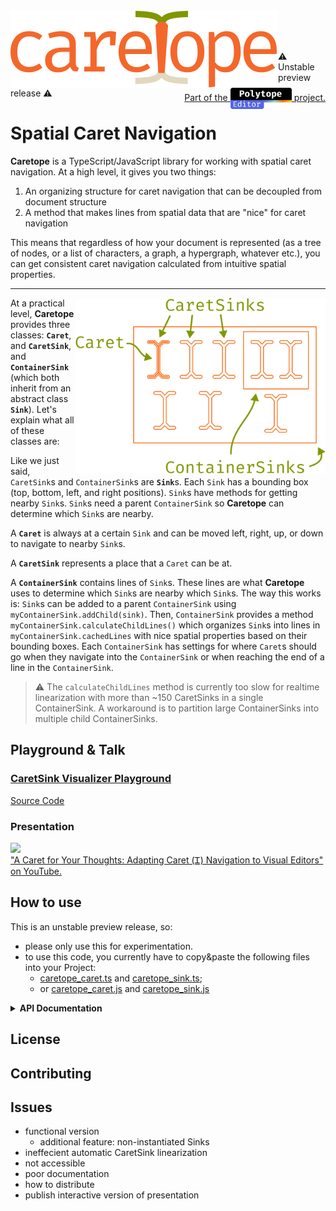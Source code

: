<img src="caretope.svg" style="float: left">
<path d="M14.82 45.3402C16.4 45.3402 17.87 45.0802 19.23 44.5602C20.61 44.0402 21.88 43.3802 23.04 42.5802L25.5 45.8802C24.12 47.0602 22.46 47.9902 20.52 48.6702C18.58 49.3502 16.68 49.6902 14.82 49.6902C11.68 49.6902 9 49.0202 6.78 47.6802C4.58 46.3202 2.9 44.4202 1.74 41.9802C0.58 39.5202 0 36.6402 0 33.3402C0 30.1802 0.58 27.3502 1.74 24.8502C2.92 22.3302 4.61 20.3502 6.81 18.9102C9.03 17.4702 11.72 16.7502 14.88 16.7502C16.9 16.7502 18.79 17.0602 20.55 17.6802C22.33 18.2802 23.96 19.1902 25.44 20.4102L22.98 23.7702C21.64 22.8302 20.29 22.1302 18.93 21.6702C17.59 21.1902 16.22 20.9502 14.82 20.9502C12.1 20.9502 9.86 21.9702 8.1 24.0102C6.34 26.0502 5.46 29.1602 5.46 33.3402C5.46 36.1402 5.86 38.4302 6.66 40.2102C7.48 41.9702 8.59 43.2702 9.99 44.1102C11.41 44.9302 13.02 45.3402 14.82 45.3402Z" fill="#F4672B"/>
<path d="M52.2366 42.1002C52.2366 43.3602 52.4466 44.2802 52.8666 44.8602C53.2866 45.4402 53.9366 45.8702 54.8166 46.1502L53.51 49.0002C52.15 48.8202 51.0366 49.0802 50.0166 48.4002C48.9966 47.7002 48.2566 46.6502 47.7966 45.2502C46.6566 46.7102 45.2366 47.8202 43.5366 48.5802C41.8366 49.3202 39.9566 49.6902 37.8966 49.6902C34.7366 49.6902 32.2466 48.8002 30.4266 47.0202C28.6066 45.2402 27.6966 42.8802 27.6966 39.9402C27.6966 36.6802 28.9666 34.1802 31.5066 32.4402C34.0466 30.7002 37.7166 29.8302 42.5166 29.8302H47.1666V27.1902C47.1666 24.9102 46.4966 23.3002 45.1566 22.3602C43.8366 21.4002 41.9966 20.9202 39.6366 20.9202C38.5966 20.9202 37.3766 21.0502 35.9766 21.3102C34.5766 21.5502 33.0566 21.9602 31.4166 22.5402L30.0966 18.7302C32.0366 18.0102 33.8566 17.5002 35.5566 17.2002C37.2566 16.9002 38.8766 16.7502 40.4166 16.7502C44.3566 16.7502 47.3066 17.6702 49.2666 19.5102C51.2466 21.3302 52.2366 23.8102 52.2366 26.9502V42.1002ZM39.1866 45.8502C40.7466 45.8502 42.2366 45.4602 43.6566 44.6802C45.0766 43.8802 46.2466 42.7802 47.1666 41.3802V33.2502H42.6066C39.1266 33.2502 36.6666 33.8502 35.2266 35.0502C33.8066 36.2502 33.0966 37.8602 33.0966 39.8802C33.0966 41.8402 33.5966 43.3302 34.5966 44.3502C35.6166 45.3502 37.1466 45.8502 39.1866 45.8502Z" fill="#F4672B"/>
<path d="M58.9931 49.0002V45.1302H63.9131V21.2802H58.9931V17.4102H67.7531L68.6831 24.8802C69.9031 22.2802 71.3831 20.2702 73.1231 18.8502C74.8631 17.4302 77.1631 16.7202 80.0231 16.7202C80.9031 16.7202 81.6831 16.7902 82.3631 16.9302C83.0631 17.0502 83.7731 17.2102 84.4931 17.4102L83.0231 21.9102C82.3631 21.7302 81.7631 21.6002 81.2231 21.5202C80.6831 21.4202 80.0631 21.3702 79.3631 21.3702C76.9431 21.3702 74.8631 22.2302 73.1231 23.9502C71.3831 25.6702 69.9931 28.2702 68.9531 31.7502V45.1302H75.3731V49.0002H58.9931ZM79.6331 28.0902V21.2202L80.1431 17.4102H84.4931L83.7731 28.0902H79.6331Z" fill="#F4672B"/>
<path d="M91.7297 34.9902C91.8297 37.4302 92.2997 39.4302 93.1397 40.9902C93.9797 42.5302 95.0897 43.6702 96.4697 44.4102C97.8497 45.1302 99.3497 45.4902 100.97 45.4902C102.59 45.4902 104.05 45.2502 105.35 44.7702C106.67 44.2902 108.02 43.5802 109.4 42.6402L111.77 45.9702C110.29 47.1302 108.6 48.0402 106.7 48.7002C104.82 49.3602 102.89 49.6902 100.91 49.6902C97.8497 49.6902 95.2397 49.0002 93.0797 47.6202C90.9197 46.2402 89.2697 44.3202 88.1297 41.8602C87.0097 39.3802 86.4497 36.5102 86.4497 33.2502C86.4497 30.0502 87.0197 27.2102 88.1597 24.7302C89.2997 22.2502 90.8997 20.3002 92.9597 18.8802C95.0197 17.4602 97.4497 16.7502 100.25 16.7502C102.91 16.7502 105.2 17.3802 107.12 18.6402C109.04 19.8802 110.51 21.6602 111.53 23.9802C112.57 26.2802 113.09 29.0302 113.09 32.2302C113.09 32.7702 113.08 33.2802 113.06 33.7602C113.04 34.2202 113.01 34.6302 112.97 34.9902H91.7297ZM100.31 20.8902C97.9697 20.8902 96.0097 21.7202 94.4297 23.3802C92.8697 25.0402 91.9797 27.6102 91.7597 31.0902H108.23C108.17 27.7102 107.43 25.1702 106.01 23.4702C104.59 21.7502 102.69 20.8902 100.31 20.8902Z" fill="#F4672B"/>
<path d="M100.01 3C100.01 3 111.4 3 116.383 5.23544C121.366 7.47088 121.366 12.5804 121.366 12.5804" stroke="#819700" stroke-width="5"/>
<path d="M142.01 3C142.01 3 130.62 3 125.637 5.23544C120.654 7.47088 120.654 12.5804 120.654 12.5804" stroke="#819700" stroke-width="5"/>
<path d="M99.81 56.5806C99.81 56.5806 111.2 56.5806 116.183 54.3451C121.166 52.1097 121.166 47.0001 121.166 47.0001" stroke="#E1D8BF" stroke-width="5"/>
<path d="M141.81 56.5806C141.81 56.5806 130.42 56.5806 125.437 54.3451C120.454 52.1097 120.454 47.0001 120.454 47.0001" stroke="#E1D8BF" stroke-width="5"/>
<path d="M120.783 50L118.51 11.7627H123.51L120.783 50Z" stroke="#F4672B" stroke-width="5.09091" stroke-linecap="round" stroke-linejoin="bevel"/>
<path d="M141.56 16.75C144.54 16.75 147.03 17.43 149.03 18.79C151.05 20.13 152.56 22.03 153.56 24.49C154.58 26.95 155.09 29.85 155.09 33.19C155.09 36.41 154.57 39.26 153.53 41.74C152.49 44.22 150.96 46.17 148.94 47.59C146.94 48.99 144.46 49.69 141.5 49.69C138.54 49.69 136.05 49.01 134.03 47.65C132.01 46.29 130.48 44.38 129.44 41.92C128.42 39.44 127.91 36.55 127.91 33.25C127.91 29.99 128.43 27.12 129.47 24.64C130.51 22.16 132.04 20.23 134.06 18.85C136.1 17.45 138.6 16.75 141.56 16.75ZM141.56 20.86C138.84 20.86 136.78 21.87 135.38 23.89C134 25.89 133.31 29.01 133.31 33.25C133.31 37.41 133.99 40.5 135.35 42.52C136.73 44.54 138.78 45.55 141.5 45.55C144.22 45.55 146.26 44.54 147.62 42.52C149 40.5 149.69 37.39 149.69 33.19C149.69 28.99 149.01 25.89 147.65 23.89C146.29 21.87 144.26 20.86 141.56 20.86Z" fill="#F4672B"/>
<path d="M172.737 16.75C175.537 16.75 177.767 17.43 179.427 18.79C181.107 20.15 182.317 22.07 183.057 24.55C183.797 27.01 184.167 29.89 184.167 33.19C184.167 36.37 183.717 39.21 182.817 41.71C181.937 44.19 180.597 46.14 178.797 47.56C176.997 48.98 174.727 49.69 171.987 49.69C168.527 49.69 165.747 48.47 163.647 46.03V61.09L158.607 61.72V17.41H162.897L163.317 21.82C164.477 20.2 165.857 18.95 167.457 18.07C169.077 17.19 170.837 16.75 172.737 16.75ZM171.537 20.8C169.797 20.8 168.257 21.33 166.917 22.39C165.597 23.43 164.507 24.59 163.647 25.87V41.53C164.467 42.75 165.497 43.72 166.737 44.44C167.997 45.14 169.377 45.49 170.877 45.49C173.497 45.49 175.467 44.49 176.787 42.49C178.107 40.49 178.767 37.38 178.767 33.16C178.767 30.4 178.507 28.11 177.987 26.29C177.467 24.45 176.677 23.08 175.617 22.18C174.557 21.26 173.197 20.8 171.537 20.8Z" fill="#F4672B"/>
<path d="M191.643 34.99C191.743 37.43 192.213 39.43 193.053 40.99C193.893 42.53 195.003 43.67 196.383 44.41C197.763 45.13 199.263 45.49 200.883 45.49C202.503 45.49 203.963 45.25 205.263 44.77C206.583 44.29 207.933 43.58 209.313 42.64L211.683 45.97C210.203 47.13 208.513 48.04 206.613 48.7C204.733 49.36 202.803 49.69 200.823 49.69C197.763 49.69 195.153 49 192.993 47.62C190.833 46.24 189.183 44.32 188.043 41.86C186.923 39.38 186.363 36.51 186.363 33.25C186.363 30.05 186.933 27.21 188.073 24.73C189.213 22.25 190.813 20.3 192.873 18.88C194.933 17.46 197.363 16.75 200.163 16.75C202.823 16.75 205.113 17.38 207.033 18.64C208.953 19.88 210.423 21.66 211.443 23.98C212.483 26.28 213.003 29.03 213.003 32.23C213.003 32.77 212.993 33.28 212.973 33.76C212.953 34.22 212.923 34.63 212.883 34.99H191.643ZM200.223 20.89C197.883 20.89 195.923 21.72 194.343 23.38C192.783 25.04 191.893 27.61 191.673 31.09H208.143C208.083 27.71 207.343 25.17 205.923 23.47C204.503 21.75 202.603 20.89 200.223 20.89Z" fill="#F4672B"/>
</svg>

<span style="float: right">[Part of the <img src="logo.svg" height="34" style="vertical-align: middle;"> project.](https://elliot.website/editor)</span>
<br><br><br>
⚠️ Unstable preview release ⚠️

# Spatial Caret Navigation

**Caretope** is a TypeScript/JavaScript library for working with spatial caret navigation. At a high level, it gives you two things:

1. An organizing structure for caret navigation that can be decoupled from document structure
2. A method that makes lines from spatial data that are "nice" for caret navigation

This means that regardless of how your document is represented (as a tree of nodes, or a list of characters, a graph, a hypergraph, whatever etc.), you can get
consistent caret navigation calculated from intuitive spatial properties.

---

<img width="400" src="caretope_diagram.svg" style="float: right">

At a practical level, **Caretope** provides three classes: **`Caret`**, and **`CaretSink`**, and **`ContainerSink`** (which both inherit from an abstract class **`Sink`**). Let's explain what all of these classes are:

Like we just said, `CaretSink`s and `ContainerSink`s are <strong>`Sink`</strong>s. Each `Sink` has a bounding box (top, bottom, left, and right positions). `Sink`s have methods for getting nearby `Sink`s. `Sink`s need a parent `ContainerSink` so **Caretope** can determine which `Sink`s are nearby.

A **`Caret`** is always at a certain `Sink` and can be moved left, right, up, or down to navigate to nearby `Sink`s.

A **`CaretSink`** represents a place that a `Caret` can be at.

A **`ContainerSink`** contains lines of `Sink`s. These lines are what **Caretope** uses to determine which `Sink`s are nearby which `Sink`s. The way this works is: `Sink`s can be added to a parent `ContainerSink` using `myContainerSink.addChild(sink)`. Then, `ContainerSink` provides a method `myContainerSink.calculateChildLines()` which organizes `Sink`s into lines in `myContainerSink.cachedLines` with nice spatial properties based on their bounding boxes. Each `ContainerSink` has settings for where `Caret`s should go when they navigate into the `ContainerSink` or when reaching the end of a line in the `ContainerSink`.

> ⚠️ The `calculateChildLines` method is currently too slow for realtime linearization with more than ~150 CaretSinks in a single ContainerSink. A workaround is to partition large ContainerSinks into multiple child ContainerSinks.

## Playground & Talk

### [CaretSink Visualizer Playground](https://vezwork.github.io/polylab/dist/demo/caretope/viscaretope)

[Source Code](./viscaretope.html)

### Presentation

[<img height="200" src="https://i.ytimg.com/vi/r--d5XlUyT4/maxresdefault.jpg?sqp=-oaymwEmCIAKENAF8quKqQMa8AEB-AH-CYAC0AWKAgwIABABGGUgZShlMA8=&rs=AOn4CLBN8QFsGDzetl_zrwHx1YhL3ggRyw">](https://www.youtube.com/watch?v=r--d5XlUyT4)<br>
["A Caret for Your Thoughts: Adapting Caret (Ꮖ) Navigation to Visual Editors" on YouTube.](https://www.youtube.com/watch?v=r--d5XlUyT4)

## How to use

This is an unstable preview release, so:

- please only use this for experimentation.
- to use this code, you currently have to copy&paste the following files into your Project:
  - [caretope_caret.ts](./caretope_caret.ts) and [caretope_sink.ts](./caretope_sink.ts);
  - or [caretope_caret.js](../../../dist/demo/caretope/caretope_caret.js) and [caretope_sink.js](../../../dist/demo/caretope/caretope_sink.js)

<details>
  <summary><strong>API Documentation</strong></summary>

### [`CaretSink`](./caretope_sink.ts)

```ts
const sink = new CaretSink(() => ({
  top: 10,
  left: 0,
  right: 2,
  bottom: 30,
}));

// CaretSink and ContainerSink shared methods
sink.leftSibling(): CaretSink | null
sink.leftmostSibling(): CaretSink | null
sink.rightSibling(): CaretSink | null
sink.rightmostSibling(): CaretSink | null
sink.upSibling(carryX?: number): CaretSink | null
sink.downSibling(carryX?: number): CaretSink | null
sink.line(): CaretSink[]
```

Why is the argument to the `CaretSink` constructor a function? idk tbh lol

### [`ContainerSink`](./caretope_sink.ts)

```ts
const container = new ContainerSink(() => ({
  top: 0,
  left: 0,
  right: 100,
  bottom: 0,
}));
// ContainerSink specific
container.isLinesWrapped = true;
container.enterBehaviour = "topLeft"; // or "nearest"

container.addChild(sink);
container.calculateChildLines(); // call this whenever children are added or their bounding boxes change

// CaretSink and ContainerSink shared methods
container.leftSibling(): CaretSink | null
container.leftmostSibling(): CaretSink | null
container.rightSibling(): CaretSink | null
container.rightmostSibling(): CaretSink | null
container.upSibling(carryX?: number): CaretSink | null
container.downSibling(carryX?: number): CaretSink | null
container.line(): CaretSink[]
```

### [`Caret`](./caretope_caret.ts)

```ts
const caret = new Caret(sink);
caret.isVerticalLinear = true;

document.addEventListener("keydown", (e) => {
  if (e.key === "ArrowLeft") caret.moveLeft();
  if (e.key === "ArrowRight") caret.moveRight();
  if (e.key === "ArrowUp") caret.moveUp();
  if (e.key === "ArrowDown") caret.moveDown();
});

const cur = caret.currentCaretSink;
```

</details>

## License

## Contributing

## Issues

- functional version
  - additional feature: non-instantiated Sinks
- ineffecient automatic CaretSink linearization
- not accessible
- poor documentation
- how to distribute
- publish interactive version of presentation
